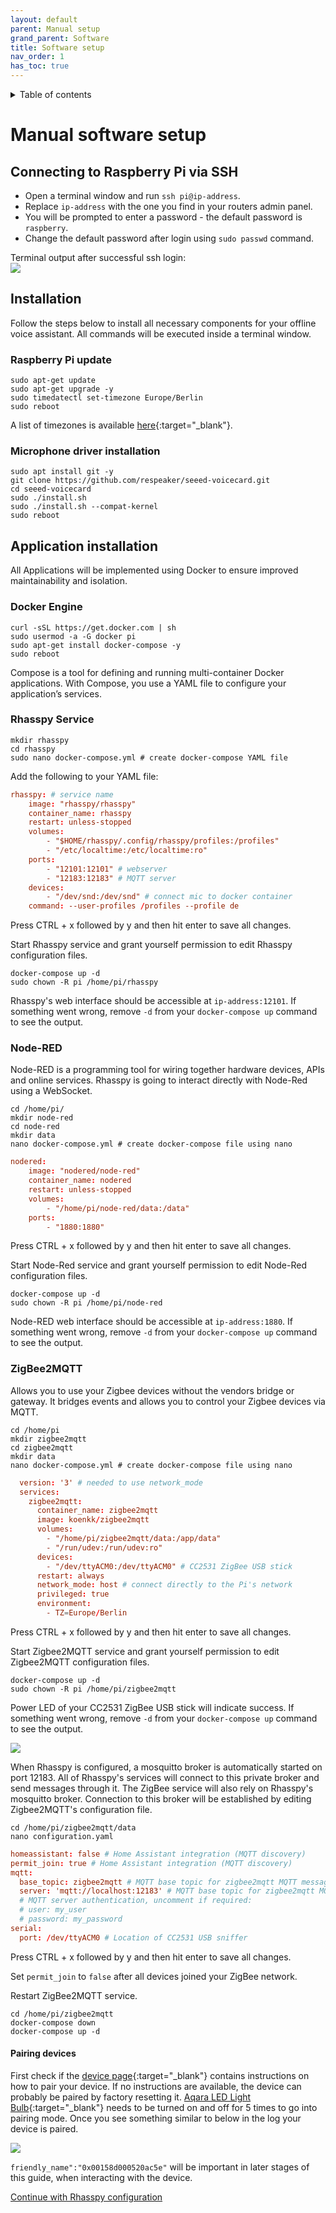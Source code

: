 ```yaml
---
layout: default
parent: Manual setup
grand_parent: Software
title: Software setup
nav_order: 1
has_toc: true
---
```

<details closed markdown="block">
  <summary>
    Table of contents
  </summary>
  {: .text-delta }
1. TOC
{:toc}
</details>

# Manual software setup

## Connecting to Raspberry Pi via SSH
- Open a terminal window and run ```ssh pi@ip-address```.
- Replace ```ip-address``` with the one you find in your routers admin panel.
- You will be prompted to enter a password - the default password is ```raspberry```.
- Change the default password after login using ```sudo passwd``` command.

Terminal output after successful ssh login:  
<img src="../img/terminal.png" style="max-width: 75%;"/>

## Installation
Follow the steps below to install all necessary components for your offline voice assistant. All commands will be executed inside a terminal window.

### Raspberry Pi update

```shell
sudo apt-get update
sudo apt-get upgrade -y
sudo timedatectl set-timezone Europe/Berlin
sudo reboot
```
A list of timezones is available [here](https://en.wikipedia.org/wiki/List_of_tz_database_time_zones){:target="_blank"}.

### Microphone driver installation

```shell
sudo apt install git -y
git clone https://github.com/respeaker/seeed-voicecard.git
cd seeed-voicecard
sudo ./install.sh
sudo ./install.sh --compat-kernel
sudo reboot
```

## Application installation
All Applications will be implemented using Docker to ensure improved maintainability and isolation.

### Docker Engine 

```shell
curl -sSL https://get.docker.com | sh 
sudo usermod -a -G docker pi 
sudo apt-get install docker-compose -y
sudo reboot 
```
Compose is a tool for defining and running multi-container Docker applications. 
With Compose, you use a YAML file to configure your application’s services.

### Rhasspy Service 

```shell
mkdir rhasspy 
cd rhasspy 
sudo nano docker-compose.yml # create docker-compose YAML file
```
Add the following to your YAML file:

```conf
rhasspy: # service name
    image: "rhasspy/rhasspy" 
    container_name: rhasspy 
    restart: unless-stopped 
    volumes: 
        - "$HOME/rhasspy/.config/rhasspy/profiles:/profiles"
        - "/etc/localtime:/etc/localtime:ro"
    ports: 
        - "12101:12101" # webserver
        - "12183:12183" # MQTT server
    devices:
        - "/dev/snd:/dev/snd" # connect mic to docker container
    command: --user-profiles /profiles --profile de 
```
Press CTRL + x followed by y and then hit enter to save all changes.

Start Rhasspy service and grant yourself permission to edit Rhasspy configuration files.

```shell
docker-compose up -d
sudo chown -R pi /home/pi/rhasspy
```

Rhasspy's web interface should be accessible at ```ip-address:12101```. If something went wrong, remove ```-d``` from your ```docker-compose up``` command to see the output.

### Node-RED

Node-RED is a programming tool for wiring together hardware devices, APIs and online services. Rhasspy is going to interact directly with Node-Red using a WebSocket. 

```shell
cd /home/pi/ 
mkdir node-red 
cd node-red 
mkdir data 
nano docker-compose.yml # create docker-compose file using nano
```
```conf
nodered:
    image: "nodered/node-red"
    container_name: nodered
    restart: unless-stopped
    volumes:
        - "/home/pi/node-red/data:/data"
    ports:
        - "1880:1880"
```
Press CTRL + x followed by y and then hit enter to save all changes.

Start Node-Red service and grant yourself permission to edit Node-Red configuration files.

```shell
docker-compose up -d
sudo chown -R pi /home/pi/node-red
```

Node-RED web interface should be accessible at ```ip-address:1880```. If something went wrong, remove ```-d``` from your ```docker-compose up``` command to see the output.

### ZigBee2MQTT

 Allows you to use your Zigbee devices without the vendors bridge or gateway. It bridges events and allows you to control your Zigbee devices via MQTT.

 ```shell
cd /home/pi 
mkdir zigbee2mqtt 
cd zigbee2mqtt 
mkdir data 
nano docker-compose.yml # create docker-compose file using nano
```

```conf
  version: '3' # needed to use network_mode
  services:
    zigbee2mqtt:
      container_name: zigbee2mqtt
      image: koenkk/zigbee2mqtt
      volumes:
        - "/home/pi/zigbee2mqtt/data:/app/data"
        - "/run/udev:/run/udev:ro"
      devices:
        - "/dev/ttyACM0:/dev/ttyACM0" # CC2531 ZigBee USB stick
      restart: always
      network_mode: host # connect directly to the Pi's network
      privileged: true
      environment:
        - TZ=Europe/Berlin
```
Press CTRL + x followed by y and then hit enter to save all changes.

Start Zigbee2MQTT service and grant yourself permission to edit Zigbee2MQTT configuration files.

```shell
docker-compose up -d
sudo chown -R pi /home/pi/zigbee2mqtt
```
Power LED of your CC2531 ZigBee USB stick will indicate success. If something went wrong, remove ```-d``` from your ```docker-compose up``` command to see the output.

<img src="../img/pi2.png" style="max-width: 75%;"/>

When Rhasspy is configured, a mosquitto broker is automatically started on port 12183. All of Rhasspy's services will connect to this private broker and send messages through it. The ZigBee service will also rely on Rhasspy's mosquitto broker. Connection to this broker will be established by editing Zigbee2MQTT's configuration file.

```shell
cd /home/pi/zigbee2mqtt/data
nano configuration.yaml 
```

```conf
homeassistant: false # Home Assistant integration (MQTT discovery)
permit_join: true # Home Assistant integration (MQTT discovery)
mqtt:
  base_topic: zigbee2mqtt # MQTT base topic for zigbee2mqtt MQTT messages
  server: 'mqtt://localhost:12183' # MQTT base topic for zigbee2mqtt MQTT messages
  # MQTT server authentication, uncomment if required:
  # user: my_user
  # password: my_password
serial:
  port: /dev/ttyACM0 # Location of CC2531 USB sniffer
```
Press CTRL + x followed by y and then hit enter to save all changes.

Set ```permit_join``` to ```false``` after all devices joined your ZigBee network.

Restart ZigBee2MQTT service.
```shell
cd /home/pi/zigbee2mqtt
docker-compose down
docker-compose up -d
```

#### Pairing devices

First check if the [device page](https://www.zigbee2mqtt.io/information/supported_devices.html){:target="_blank"} contains instructions on how to pair your device.
If no instructions are available, the device can probably be paired by factory resetting it. 
[Aqara LED Light Bulb](https://www.amazon.de/Aqara-ZNLDP12LM-LED-Light-Bulb/dp/B07X2TH2QL/ref=sr_1_1?__mk_de_DE=%C3%85M%C3%85%C5%BD%C3%95%C3%91&dchild=1&keywords=aqara+znldp12lm&qid=1611778998&sr=8-1){:target="_blank"} needs to be turned on and off for 5 times to go into pairing mode.
Once you see something similar to below in the log your device is paired.

<img src="../img/pairing.png" style="max-width: 75%;"/>

```friendly_name":"0x00158d000520ac5e"``` will be important in later stages of this guide, when interacting with the device.



[Continue with Rhasspy configuration](rhasspy-setup.html)